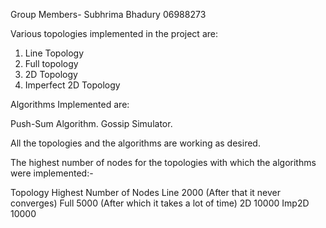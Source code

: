 Group Members-
Subhrima Bhadury 06988273

Various topologies implemented in the project are:

1. Line Topology
2. Full topology
3. 2D Topology
4. Imperfect 2D Topology

Algorithms Implemented are:

Push-Sum Algorithm.
Gossip Simulator.

All the topologies and the algorithms are working as desired. 

The highest number of nodes for the topologies with which the algorithms were implemented:-

Topology     Highest Number of Nodes
Line		2000 (After that it never converges)
Full		5000 (After which it takes a lot of time)
2D		10000
Imp2D		10000
